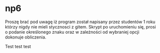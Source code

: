 # np6

Proszę brać pod uwagę iż program został napisany przez studentów 1 roku którzy nigdy nie mieli stycznosci z gitem.
Skrypt po uruchomieniu się, prosi o podanie określonego znaku oraz w zależności od wybraniej opcji dokonuje obliczenia.



Test test test
